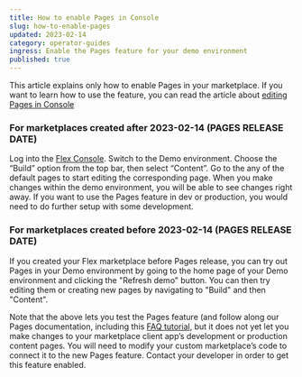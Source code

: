 ```yaml
---
title: How to enable Pages in Console
slug: how-to-enable-pages
updated: 2023-02-14
category: operator-guides
ingress: Enable the Pages feature for your demo environment
published: true
---
```


This article explains only how to enable Pages in your marketplace. If
you want to learn how to use the feature, you can read the article about
[editing Pages in Console](https://www.sharetribe.com/docs/operator-guides/how-to-edit-pages-in-console)

### For marketplaces created after 2023-02-14 (PAGES RELEASE DATE)

Log into the [Flex Console](https://flex-console.sharetribe.com/).
Switch to the Demo environment. Choose the “Build” option from the top
bar, then select “Content”. Go to the any of the default pages to start
editing the corresponding page. When you make changes within the demo
environment, you will be able to see changes right away. If you want to
use the Pages feature in dev or production, you would need to do further
setup with some development.

### For marketplaces created before 2023-02-14 (PAGES RELEASE DATE)

If you created your Flex marketplace before Pages release, you can try
out Pages in your Demo environment by going to the home page of your
Demo environment and clicking the "Refresh demo" button. You can then
try editing them or creating new pages by navigating to "Build" and then
"Content".

Note that the above lets you test the Pages feature (and follow along
our Pages documentation, including this
[FAQ tutorial](CHANGEMECHANGEMECHANGEME), but it does not yet let you
make changes to your marketplace client app’s development or production
content pages. You will need to modify your custom marketplace’s code to
connect it to the new Pages feature. Contact your developer in order to
get this feature enabled.
